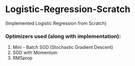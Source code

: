 # Logistic-Regression-Scratch
(Implemented Logistic Regression from Scratch)
### Optimizers used (along with implementation):
1. Mini - Batch SGD (Stochastic Gradient Descent)
2. SGD with Momentum
3. RMSprop


